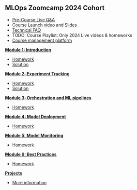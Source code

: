 ## MLOps Zoomcamp 2024 Cohort

* [Pre-Course Live Q&A](https://www.youtube.com/watch?v=YmllO3ld5LE)
* [Course Launch video](https://www.youtube.com/watch?v=2jM7t-NTZxs) and [Slides](https://docs.google.com/presentation/d/1Tp2VVph5_vYIazQ53VR7TYmhJjQg9wuNIKKne3wlZVU/edit?usp=sharing)
* [Technical FAQ](https://docs.google.com/document/d/12TlBfhIiKtyBv8RnsoJR6F72bkPDGEvPOItJIxaEzE0/edit)
* TODO: Course Playlist: Only 2024 Live videos & homeworks
* [Course management platform](https://courses.datatalks.club/mlops-zoomcamp-2024/)



[**Module 1: Introduction**](01-intro)

* [Homework](01-intro/homework.md)
* [Solution](01-intro/homework.ipynb)

[**Module 2: Experiment Tracking**](02-experiment-tracking/)

* [Homework](02-experiment-tracking/homework.md)
* [Solution](02-experiment-tracking/solution)

[**Module 3: Orchestration and ML pipelines**](03-orchestration/)

* [Homework](03-orchestration/homework.md)

[**Module 4: Model Deployment**](04-deployment)

* [Homework](04-deployment/homework.md)

[**Module 5: Model Monitoring**](05-monitoring/)

* [Homework](05-monitoring/homework.md)

[**Module 6: Best Practices**](06-best-practices)

* [Homework](06-best-practices/homework.md)


[**Projects**](projects.md)

* [More information](projects.md)
